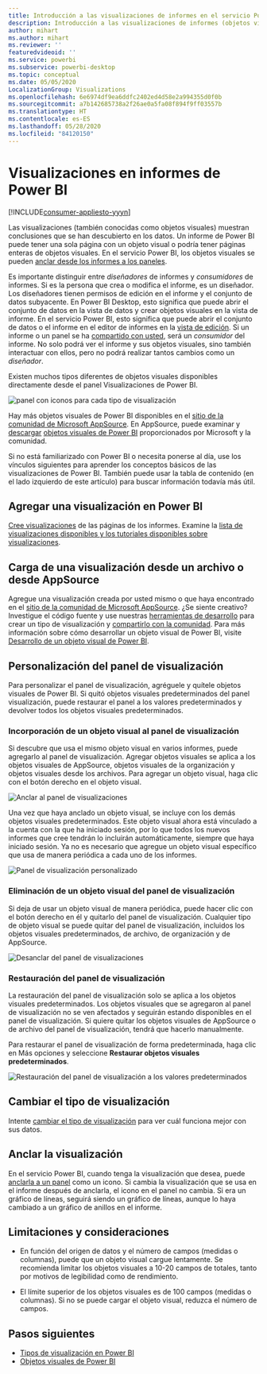 ```yaml
---
title: Introducción a las visualizaciones de informes en el servicio Power BI y en Power BI Desktop
description: Introducción a las visualizaciones de informes (objetos visuales) en Microsoft Power BI.
author: mihart
ms.author: mihart
ms.reviewer: ''
featuredvideoid: ''
ms.service: powerbi
ms.subservice: powerbi-desktop
ms.topic: conceptual
ms.date: 05/05/2020
LocalizationGroup: Visualizations
ms.openlocfilehash: 6e6974df9ea6ddfc2402ed4d58e2a994355d0f0b
ms.sourcegitcommit: a7b142685738a2f26ae0a5fa08f894f9ff03557b
ms.translationtype: HT
ms.contentlocale: es-ES
ms.lasthandoff: 05/28/2020
ms.locfileid: "84120150"
---
```

# <a name="visualizations-in-power-bi-reports"></a>Visualizaciones en informes de Power BI

[!INCLUDE[consumer-appliesto-yyyn](../includes/consumer-appliesto-yyyn.md)]    

Las visualizaciones (también conocidas como objetos visuales) muestran conclusiones que se han descubierto en los datos. Un informe de Power BI puede tener una sola página con un objeto visual o podría tener páginas enteras de objetos visuales. En el servicio Power BI, los objetos visuales se pueden [anclar desde los informes a los paneles](../create-reports/service-dashboard-pin-tile-from-report.md).

Es importante distinguir entre *diseñadores* de informes y *consumidores* de informes.  Si es la persona que crea o modifica el informe, es un diseñador.  Los diseñadores tienen permisos de edición en el informe y el conjunto de datos subyacente. En Power BI Desktop, esto significa que puede abrir el conjunto de datos en la vista de datos y crear objetos visuales en la vista de informe. En el servicio Power BI, esto significa que puede abrir el conjunto de datos o el informe en el editor de informes en la [vista de edición](../consumer/end-user-reading-view.md). Si un informe o un panel se ha [compartido con usted](../consumer/end-user-shared-with-me.md), será un *consumidor* del informe. No solo podrá ver el informe y sus objetos visuales, sino también interactuar con ellos, pero no podrá realizar tantos cambios como un *diseñador*.

Existen muchos tipos diferentes de objetos visuales disponibles directamente desde el panel Visualizaciones de Power BI.

![panel con iconos para cada tipo de visualización](media/power-bi-report-visualizations/power-bi-icons.png)

Hay más objetos visuales de Power BI disponibles en el [sitio de la comunidad de Microsoft AppSource](https://appsource.microsoft.com). En AppSource, puede examinar y [descargar](https://appsource.microsoft.com/marketplace/apps?page=1&product=power-bi-visuals) [objetos visuales de Power BI](../developer/visuals/custom-visual-develop-tutorial.md) proporcionados por Microsoft y la comunidad.

Si no está familiarizado con Power BI o necesita ponerse al día, use los vínculos siguientes para aprender los conceptos básicos de las visualizaciones de Power BI.  También puede usar la tabla de contenido (en el lado izquierdo de este artículo) para buscar información todavía más útil.

## <a name="add-a-visualization-in-power-bi"></a>Agregar una visualización en Power BI

[Cree visualizaciones](power-bi-report-add-visualizations-i.md) de las páginas de los informes. Examine la [lista de visualizaciones disponibles y los tutoriales disponibles sobre visualizaciones](power-bi-visualization-types-for-reports-and-q-and-a.md). 

## <a name="upload-a-visualization-from-a-file-or-from-appsource"></a>Carga de una visualización desde un archivo o desde AppSource

Agregue una visualización creada por usted mismo o que haya encontrado en el [sitio de la comunidad de Microsoft AppSource](https://appsource.microsoft.com/marketplace/apps?product=power-bi-visuals). ¿Se siente creativo? Investigue el código fuente y use nuestras [herramientas de desarrollo](../developer/visuals/custom-visual-develop-tutorial.md) para crear un tipo de visualización y [compartirlo con la comunidad](../developer/visuals/office-store.md). Para más información sobre cómo desarrollar un objeto visual de Power BI, visite [Desarrollo de un objeto visual de Power BI](../developer/visuals/custom-visual-develop-tutorial.md).

## <a name="personalize-your-visualization-pane"></a>Personalización del panel de visualización

Para personalizar el panel de visualización, agréguele y quítele objetos visuales de Power BI. Si quitó objetos visuales predeterminados del panel visualización, puede restaurar el panel a los valores predeterminados y devolver todos los objetos visuales predeterminados.

### <a name="add-a-visual-to-the-visualization-pane"></a>Incorporación de un objeto visual al panel de visualización

Si descubre que usa el mismo objeto visual en varios informes, puede agregarlo al panel de visualización. Agregar objetos visuales se aplica a los objetos visuales de AppSource, objetos visuales de la organización y objetos visuales desde los archivos. Para agregar un objeto visual, haga clic con el botón derecho en el objeto visual.

![Anclar al panel de visualizaciones](media/power-bi-report-visualizations/power-bi-pin-custom-visual-option.png)

Una vez que haya anclado un objeto visual, se incluye con los demás objetos visuales predeterminados. Este objeto visual ahora está vinculado a la cuenta con la que ha iniciado sesión, por lo que todos los nuevos informes que cree tendrán lo incluirán automáticamente, siempre que haya iniciado sesión. Ya no es necesario que agregue un objeto visual específico que usa de manera periódica a cada uno de los informes.

![Panel de visualización personalizado](media/power-bi-report-visualizations/power-bi-personalized-visualization-pane.png)

### <a name="remove-a-visual-from-the-visualization-pane"></a>Eliminación de un objeto visual del panel de visualización

Si deja de usar un objeto visual de manera periódica, puede hacer clic con el botón derecho en él y quitarlo del panel de visualización. Cualquier tipo de objeto visual se puede quitar del panel de visualización, incluidos los objetos visuales predeterminados, de archivo, de organización y de AppSource.

![Desanclar del panel de visualizaciones](media/power-bi-report-visualizations/unpin-visual.png)

### <a name="restore-the-visualization-pane"></a>Restauración del panel de visualización

La restauración del panel de visualización solo se aplica a los objetos visuales predeterminados. Los objetos visuales que se agregaron al panel de visualización no se ven afectados y seguirán estando disponibles en el panel de visualización. Si quiere quitar los objetos visuales de AppSource o de archivo del panel de visualización, tendrá que hacerlo manualmente.

Para restaurar el panel de visualización de forma predeterminada, haga clic en Más opciones y seleccione **Restaurar objetos visuales predeterminados**.

![Restauración del panel de visualización a los valores predeterminados](media/power-bi-report-visualizations/restore-default.png)

## <a name="change-the-visualization-type"></a>Cambiar el tipo de visualización

Intente [cambiar el tipo de visualización](power-bi-report-change-visualization-type.md) para ver cuál funciona mejor con sus datos.

## <a name="pin-the-visualization"></a>Anclar la visualización

En el servicio Power BI, cuando tenga la visualización que desea, puede [anclarla a un panel](../create-reports/service-dashboard-pin-tile-from-report.md) como un icono. Si cambia la visualización que se usa en el informe después de anclarla, el icono en el panel no cambia. Si era un gráfico de líneas, seguirá siendo un gráfico de líneas, aunque lo haya cambiado a un gráfico de anillos en el informe.

## <a name="limitations-and-considerations"></a>Limitaciones y consideraciones
- En función del origen de datos y el número de campos (medidas o columnas), puede que un objeto visual cargue lentamente.  Se recomienda limitar los objetos visuales a 10-20 campos de totales, tanto por motivos de legibilidad como de rendimiento. 

- El límite superior de los objetos visuales es de 100 campos (medidas o columnas). Si no se puede cargar el objeto visual, reduzca el número de campos.

## <a name="next-steps"></a>Pasos siguientes

* [Tipos de visualización en Power BI](power-bi-visualization-types-for-reports-and-q-and-a.md)
* [Objetos visuales de Power BI](../developer/visuals/power-bi-custom-visuals.md)
